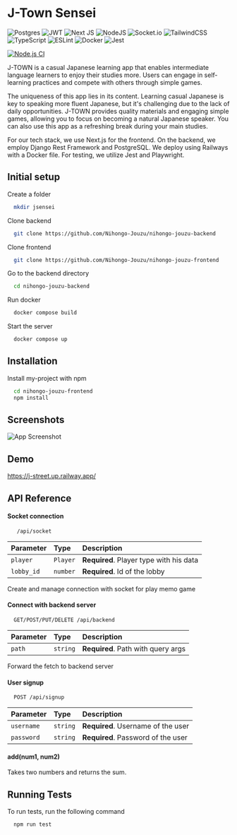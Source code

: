 # J-Town Sensei

![Postgres](https://img.shields.io/badge/postgres-%23316192.svg?style=for-the-badge&logo=postgresql&logoColor=white) ![JWT](https://img.shields.io/badge/JWT-black?style=for-the-badge&logo=JSON%20web%20tokens) ![Next JS](https://img.shields.io/badge/Next-black?style=for-the-badge&logo=next.js&logoColor=white) ![NodeJS](https://img.shields.io/badge/node.js-6DA55F?style=for-the-badge&logo=node.js&logoColor=white) ![Socket.io](https://img.shields.io/badge/Socket.io-black?style=for-the-badge&logo=socket.io&badgeColor=010101) ![TailwindCSS](https://img.shields.io/badge/tailwindcss-%2338B2AC.svg?style=for-the-badge&logo=tailwind-css&logoColor=white) ![TypeScript](https://img.shields.io/badge/typescript-%23007ACC.svg?style=for-the-badge&logo=typescript&logoColor=white) ![ESLint](https://img.shields.io/badge/ESLint-4B3263?style=for-the-badge&logo=eslint&logoColor=white) ![Docker](https://img.shields.io/badge/docker-%230db7ed.svg?style=for-the-badge&logo=docker&logoColor=white) ![Jest](https://img.shields.io/badge/-jest-%23C21325?style=for-the-badge&logo=jest&logoColor=white)

[![Node.js CI](https://github.com/Nihongo-Jouzu/nihongo-jouzu-frontend/actions/workflows/node.js.yml/badge.svg)](https://github.com/Nihongo-Jouzu/nihongo-jouzu-frontend/actions/workflows/node.js.yml)

J-TOWN is a casual Japanese learning app that enables intermediate language learners to enjoy their studies more. Users can engage in self-learning practices and compete with others through simple games.

The uniqueness of this app lies in its content. Learning casual Japanese is key to speaking more fluent Japanese, but it's challenging due to the lack of daily opportunities. J-TOWN provides quality materials and engaging simple games, allowing you to focus on becoming a natural Japanese speaker. You can also use this app as a refreshing break during your main studies.

For our tech stack, we use Next.js for the frontend. On the backend, we employ Django Rest Framework and PostgreSQL. We deploy using Railways with a Docker file. For testing, we utilize Jest and Playwright.

## Initial setup

Create a folder

```bash
  mkdir jsensei
```

Clone backend

```bash
  git clone https://github.com/Nihongo-Jouzu/nihongo-jouzu-backend
```

Clone frontend

```bash
  git clone https://github.com/Nihongo-Jouzu/nihongo-jouzu-frontend
```

Go to the backend directory

```bash
  cd nihongo-jouzu-backend
```

Run docker

```bash
  docker compose build
```

Start the server

```bash
  docker compose up
```

## Installation

Install my-project with npm

```bash
  cd nihongo-jouzu-frontend
  npm install
```

## Screenshots

![App Screenshot](https://via.placeholder.com/468x300?text=App+Screenshot+Here)

## Demo

https://j-street.up.railway.app/

## API Reference

#### Socket connection

```TCP
   /api/socket
```

| Parameter  | Type     | Description                             |
| :--------- | :------- | :-------------------------------------- |
| `player`   | `Player` | **Required**. Player type with his data |
| `lobby_id` | `number` | **Required**. Id of the lobby           |

Create and manage connection with socket for play memo game

#### Connect with backend server

```http
  GET/POST/PUT/DELETE /api/backend
```

| Parameter | Type     | Description                        |
| :-------- | :------- | :--------------------------------- |
| `path`    | `string` | **Required**. Path with query args |

Forward the fetch to backend server

#### User signup

```http
  POST /api/signup
```

| Parameter  | Type     | Description                        |
| :--------- | :------- | :--------------------------------- |
| `username` | `string` | **Required**. Username of the user |
| `password` | `string` | **Required**. Password of the user |

#### add(num1, num2)

Takes two numbers and returns the sum.

## Running Tests

To run tests, run the following command

```bash
  npm run test
```
